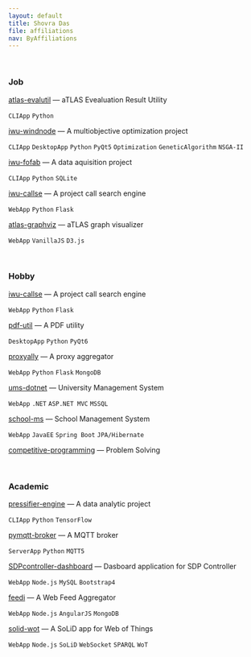 ```yaml
---
layout: default
title: Shovra Das
file: affiliations
nav: ByAffiliations
---
```


<br>


### Job

[atlas-evalutil](https://github.com/shovradas/atlas-evalutil) &#8212; aTLAS Evealuation Result Utility

`CLIApp` `Python`  

[iwu-windnode](https://github.com/shovradas/windnode-demonstrator) &#8212; A multiobjective optimization project

`CLIApp` `DesktopApp` `Python` `PyQt5` `Optimization` `GeneticAlgorithm` `NSGA-II`

[iwu-fofab](https://github.com/shovradas/iwu-fofab) &#8212; A data aquisition project

`CLIApp` `Python` `SQLite` 

[iwu-callse](https://github.com/shovradas/iwu-callse) &#8212; A project call search engine

`WebApp` `Python` `Flask` 

[atlas-graphviz](https://github.com/shovradas/atlas-graphviz) &#8212; aTLAS graph visualizer

`WebApp`  `VanillaJS` `D3.js` 


<br>


### Hobby

[iwu-callse](https://github.com/shovradas/iwu-callse) &#8212; A project call search engine

`WebApp` `Python` `Flask` 

[pdf-util](https://github.com/shovradas/pdf-util) &#8212; A PDF utility

`DesktopApp` `Python` `PyQt6` 

[proxyally](https://github.com/shovradas/proxyally) &#8212; A proxy aggregator

`WebApp` `Python` `Flask` `MongoDB` 

[ums-dotnet](https://github.com/shovradas/ums-dotnet) &#8212; University Management System

`WebApp` `.NET` `ASP.NET MVC` `MSSQL` 

[school-ms](https://github.com/shovradas/school-ms) &#8212; School Management System

`WebApp` `JavaEE` `Spring Boot` `JPA/Hibernate` 

[competitive-programming](https://github.com/shovradas/competitive-programming) &#8212; Problem Solving

   


<br>


### Academic

[pressifier-engine](https://github.com/binuv-tuc/pressifier-engine) &#8212; A data analytic project

`CLIApp` `Python` `TensorFlow` 

[pymqtt-broker](https://github.com/shovradas/pymqtt-broker) &#8212; A MQTT broker

`ServerApp` `Python`  `MQTT5`

[SDPcontroller-dashboard](https://github.com/shovradas/SDPcontroller-dashboard) &#8212; Dasboard application for SDP Controller

`WebApp` `Node.js` `MySQL` `Bootstrap4` 

[feedi](https://github.com/shovradas/feedi) &#8212; A Web Feed Aggregator

`WebApp` `Node.js` `AngularJS` `MongoDB` 

[solid-wot](https://github.com/shovradas/solid-wot) &#8212; A SoLiD app for Web of Things

`WebApp` `Node.js` `SoLiD` `WebSocket` `SPARQL` `WoT`